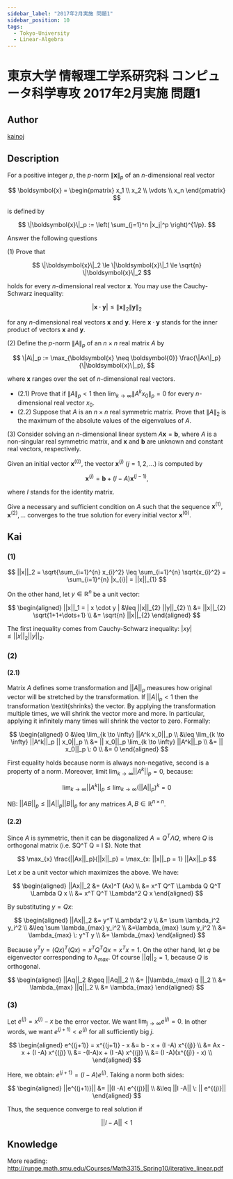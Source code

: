 ```yaml
---
sidebar_label: "2017年2月実施 問題1"
sidebar_position: 10
tags:
  - Tokyo-University
  - Linear-Algebra
---
```

# 東京大学 情報理工学系研究科 コンピュータ科学専攻 2017年2月実施 問題1

## **Author**
[kainoj](https://github.com/kainoj/utokyo-cs)

## **Description**
For a positive integer $p$, the $p$-norm $\|\boldsymbol{x}\|_p$ of an $n$-dimensional real vector

$$
\boldsymbol{x} = 
\begin{pmatrix}
x_1 \\
x_2 \\
\vdots \\
x_n
\end{pmatrix}
$$

is defined by

$$
\|\boldsymbol{x}\|_p := \left( \sum_{j=1}^n |x_j|^p \right)^{1/p}.
$$

Answer the following questions

(1) Prove that

$$
\|\boldsymbol{x}\|_2 \le \|\boldsymbol{x}\|_1 \le \sqrt{n} \|\boldsymbol{x}\|_2
$$

holds for every $n$-dimensional real vector $\boldsymbol{x}$. You may use the Cauchy-Schwarz inequality:

$$
|\boldsymbol{x} \cdot \boldsymbol{y}| \le \|\boldsymbol{x}\|_2 \|\boldsymbol{y}\|_2
$$

for any $n$-dimensional real vectors $\boldsymbol{x}$ and $\boldsymbol{y}$. Here $\boldsymbol{x} \cdot \boldsymbol{y}$ stands for the inner product of vectors $\boldsymbol{x}$ and $\boldsymbol{y}$.

(2) Define the $p$-norm $\|A\|_p$ of an $n \times n$ real matrix $A$ by

$$
\|A\|_p := \max_{\boldsymbol{x} \neq \boldsymbol{0}} \frac{\|Ax\|_p}{\|\boldsymbol{x}\|_p},
$$

where $\boldsymbol{x}$ ranges over the set of $n$-dimensional real vectors.

- (2.1) Prove that if $\|A\|_p < 1$ then $\lim_{k \to \infty} \|A^k x_0\|_p = 0$ for every $n$-dimensional real vector $x_0$.
- (2.2) Suppose that $A$ is an $n \times n$ real symmetric matrix. Prove that $\|A\|_2$ is the maximum of the absolute values of the eigenvalues of $A$.

(3) Consider solving an $n$-dimensional linear system $A \boldsymbol{x} = \boldsymbol{b}$, where $A$ is a non-singular real symmetric matrix, and $\boldsymbol{x}$ and $\boldsymbol{b}$ are unknown and constant real vectors, respectively.

Given an initial vector $\boldsymbol{x}^{(0)}$, the vector $\boldsymbol{x}^{(j)}$ $(j = 1, 2, \ldots)$ is computed by

$$
\boldsymbol{x}^{(j)} = \boldsymbol{b} + (I - A)\boldsymbol{x}^{(j-1)},
$$

where $I$ stands for the identity matrix.

Give a necessary and sufficient condition on $A$ such that the sequence $\boldsymbol{x}^{(1)}, \boldsymbol{x}^{(2)}, \ldots$ converges to the true solution for every initial vector $\boldsymbol{x}^{(0)}$.

## **Kai**
### (1)

$$
  ||x||_2 = \sqrt{\sum_{i=1}^{n} x_{i}^2} \leq \sum_{i=1}^{n} \sqrt{x_{i}^2}
 = \sum_{i=1}^{n} |x_{i}| = ||x||_{1}  
$$

On the other hand, let $y\in \mathbb{R}^n$ be a unit vector:

$$
\begin{aligned}
   ||x||_1 = | x \cdot y | &\leq ||x||_{2} ||y||_{2} \\
   &= ||x||_{2} \sqrt{1+1+\dots+1}  \\
   &= \sqrt{n}  ||x||_{2}
\end{aligned}
$$

The first inequality comes from Cauchy-Schwarz inequality: $|xy| \leq ||x||_2 ||y||_2$.

### (2)
#### (2.1)
Matrix $A$ defines some transformation and $||A||_p$ measures how original vector will be stretched by the transformation.
If $||A||_p < 1$ then the transformation \textit{shrinks} the vector.
By applying the transformation multiple times, we will shrink the vector more and more.
In particular, applying it infinitely many times will shrink the vector to zero.
Formally:

$$
\begin{aligned}
0 &\leq \lim_{k \to \infty} ||A^k x_0||_p \\
      &\leq \lim_{k \to \infty} ||A^k||_p || x_0||_p \\
      &=  || x_0||_p \lim_{k \to \infty} ||A^k||_p  \\
      &=  || x_0||_p \: 0 \\
      &= 0
\end{aligned}
$$

First equality holds because norm is always non-negative,
second is a property of a norm. 
Moreover, limit $\lim_{k \to \infty} ||A^k||_p = 0$, because:

$$
\lim_{k \to \infty} ||A^k||_p \leq \lim_{k \to \infty} (||A||_p)^k =0
$$

NB: $||AB||_p \leq ||A||_p ||B||_p$ for any matrices $A,B \in \mathbb{R}^{n\times n}$.

#### (2.2)
Since $A$ is symmetric, then it can be diagonalized $A=Q^T\Lambda Q$, where $Q$ is orthogonal matrix (i.e. $Q^T Q = I $).
Note that 

$$
\max_{x} \frac{||Ax||_p}{||x||_p} = \max_{x: ||x||_p = 1} ||Ax||_p
$$

Let $x$ be a unit vector which maximizes the above.
We have:

$$
\begin{aligned}
    ||Ax||_2 &= (Ax)^T (Ax) \\
            &= x^T Q^T \Lambda Q Q^T \Lambda Q x \\
            &= x^T Q^T \Lambda^2 Q x
\end{aligned}
$$

By substituting $y = Qx$:

$$
\begin{aligned}
    ||Ax||_2 &= y^T \Lambda^2 y \\
            &= \sum \lambda_i^2 y_i^2 \\
            &\leq \sum \lambda_{max} y_i^2  \\
            &=\lambda_{max} \sum  y_i^2  \\
            &= \lambda_{max} \: y^T  y \\
            &= \lambda_{max}
\end{aligned}
$$

Because $y^T y = (Qx)^T(Qx) = x^T Q^T Q x = x^T x = 1$.
On the other hand, let $q$ be eigenvector corresponding to $\lambda_{max}$.
Of course $||q||_2 =1$, because $Q$ is orthogonal.

$$
\begin{aligned}
    ||Aq||_2 &\geq ||Aq||_2 \\
            &= ||\lambda_{max} q ||_2 \\
            &= \lambda_{max} ||q||_2 \\
            &= \lambda_{max}
\end{aligned}
$$

### (3)
Let $e^{(j)} = x^{(j)} - x$ be the error vector. 
We want $\lim_{j\to \infty} e^{(j)} = 0$.
In other words, we want $e^{(j+1)} < e^{(j)}$ for all sufficiently big $j$.

$$
\begin{aligned}
e^{(j+1)} = x^{(j+1)} - x &=  b - x  + (I -A) x^{(j)}  \\
                &= Ax - x  + (I -A) x^{(j)}  \\
                &= -(I-A)x  + (I -A) x^{(j)}  \\
                &= (I -A)(x^{(j)} - x) \\
\end{aligned}
$$

Here, we obtain: $e^{(j+1)} = (I -A) e^{(j)}$. 
Taking a norm both sides:

$$
\begin{aligned}
    ||e^{(j+1)}|| &= ||(I -A) e^{(j)}|| \\
              &\leq ||I -A|| \: || e^{(j)}||
\end{aligned}
$$

Thus, the sequence converge to real solution if

$$
    ||I -A|| < 1
$$

## **Knowledge**
More reading: http://runge.math.smu.edu/Courses/Math3315_Spring10/iterative_linear.pdf
